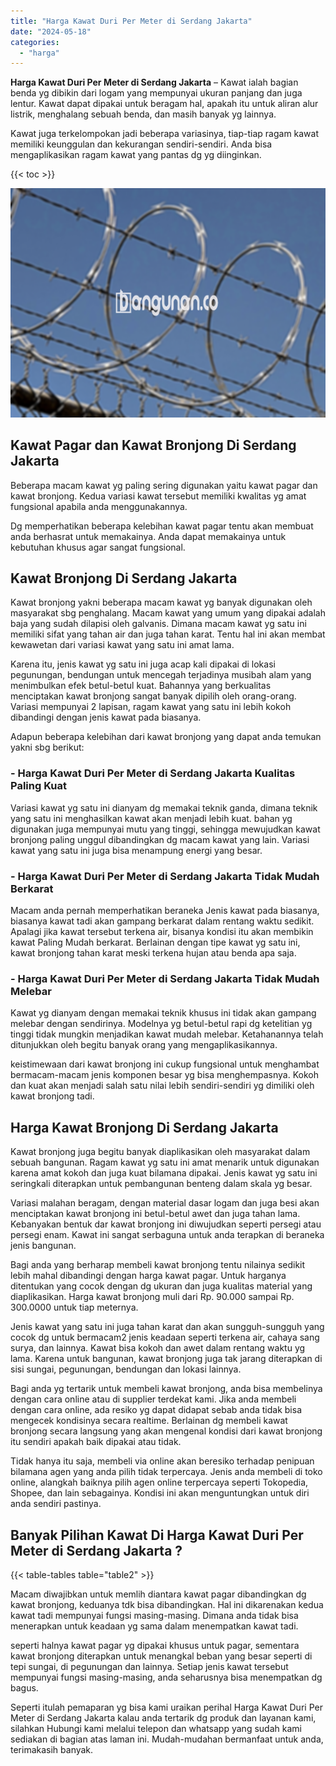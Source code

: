 ```yaml
---
title: "Harga Kawat Duri Per Meter di Serdang Jakarta"
date: "2024-05-18"
categories: 
  - "harga"
---
```


**Harga Kawat Duri Per Meter di Serdang Jakarta** – Kawat ialah bagian benda yg dibikin dari logam yang mempunyai ukuran panjang dan juga lentur. Kawat dapat dipakai untuk beragam hal, apakah itu untuk aliran alur listrik, menghalang sebuah benda, dan masih banyak yg lainnya.

Kawat juga terkelompokan jadi beberapa variasinya, tiap-tiap ragam kawat memiliki keunggulan dan kekurangan sendiri-sendiri. Anda bisa mengaplikasikan ragam kawat yang pantas dg yg diinginkan.

{{< toc >}}

![Harga Kawat Duri Per Meter di Serdang Jakarta](/images/jual-kawat-murah36.png)

## Kawat Pagar dan Kawat Bronjong Di Serdang Jakarta

Beberapa macam kawat yg paling sering digunakan yaitu kawat pagar dan kawat bronjong. Kedua variasi kawat tersebut memiliki kwalitas yg amat fungsional apabila anda menggunakannya.

Dg memperhatikan beberapa kelebihan kawat pagar tentu akan membuat anda berhasrat untuk memakainya. Anda dapat memakainya untuk kebutuhan khusus agar sangat fungsional.

## Kawat Bronjong Di Serdang Jakarta

Kawat bronjong yakni beberapa macam kawat yg banyak digunakan oleh masyarakat sbg penghalang. Macam kawat yang umum yang dipakai adalah baja yang sudah dilapisi oleh galvanis. Dimana macam kawat yg satu ini memiliki sifat yang tahan air dan juga tahan karat. Tentu hal ini akan membat kewawetan dari variasi kawat yang satu ini amat lama.

Karena itu, jenis kawat yg satu ini juga acap kali dipakai di lokasi pegunungan, bendungan untuk mencegah terjadinya musibah alam yang menimbulkan efek betul-betul kuat. Bahannya yang berkualitas menciptakan kawat bronjong sangat banyak dipilih oleh orang-orang. Variasi mempunyai 2 lapisan, ragam kawat yang satu ini lebih kokoh dibandingi dengan jenis kawat pada biasanya.

Adapun beberapa kelebihan dari kawat bronjong yang dapat anda temukan yakni sbg berikut:

### \- Harga Kawat Duri Per Meter di Serdang Jakarta Kualitas Paling Kuat

Variasi kawat yg satu ini dianyam dg memakai teknik ganda, dimana teknik yang satu ini menghasilkan kawat akan menjadi lebih kuat. bahan yg digunakan juga mempunyai mutu yang tinggi, sehingga mewujudkan kawat bronjong paling unggul dibandingkan dg macam kawat yang lain. Variasi kawat yang satu ini juga bisa menampung energi yang besar.

### \- Harga Kawat Duri Per Meter di Serdang Jakarta Tidak Mudah Berkarat

Macam anda pernah memperhatikan beraneka Jenis kawat pada biasanya, biasanya kawat tadi akan gampang berkarat dalam rentang waktu sedikit. Apalagi jika kawat tersebut terkena air, bisanya kondisi itu akan membikin kawat Paling Mudah berkarat. Berlainan dengan tipe kawat yg satu ini, kawat bronjong tahan karat meski terkena hujan atau benda apa saja.

### \- Harga Kawat Duri Per Meter di Serdang Jakarta Tidak Mudah Melebar

Kawat yg dianyam dengan memakai teknik khusus ini tidak akan gampang melebar dengan sendirinya. Modelnya yg betul-betul rapi dg ketelitian yg tinggi tidak mungkin menjadikan kawat mudah melebar. Ketahanannya telah ditunjukkan oleh begitu banyak orang yang mengaplikasikannya.

keistimewaan dari kawat bronjong ini cukup fungsional untuk menghambat bermacam-macam jenis komponen besar yg bisa menghempasnya. Kokoh dan kuat akan menjadi salah satu nilai lebih sendiri-sendiri yg dimiliki oleh kawat bronjong tadi.

## Harga Kawat Bronjong Di Serdang Jakarta

Kawat bronjong juga begitu banyak diaplikasikan oleh masyarakat dalam sebuah bangunan. Ragam kawat yg satu ini amat menarik untuk digunakan karena amat kokoh dan juga kuat bilamana dipakai. Jenis kawat yg satu ini seringkali diterapkan untuk pembangunan benteng dalam skala yg besar.

Variasi malahan beragam, dengan material dasar logam dan juga besi akan menciptakan kawat bronjong ini betul-betul awet dan juga tahan lama. Kebanyakan bentuk dar kawat bronjong ini diwujudkan seperti persegi atau persegi enam. Kawat ini sangat serbaguna untuk anda terapkan di beraneka jenis bangunan.

Bagi anda yang berharap membeli kawat bronjong tentu nilainya sedikit lebih mahal dibandingi dengan harga kawat pagar. Untuk harganya ditentukan yang cocok dengan dg ukuran dan juga kualitas material yang diaplikasikan. Harga kawat bronjong muli dari Rp. 90.000 sampai Rp. 300.0000 untuk tiap meternya.

Jenis kawat yang satu ini juga tahan karat dan akan sungguh-sungguh yang cocok dg untuk bermacam2 jenis keadaan seperti terkena air, cahaya sang surya, dan lainnya. Kawat bisa kokoh dan awet dalam rentang waktu yg lama. Karena untuk bangunan, kawat bronjong juga tak jarang diterapkan di sisi sungai, pegunungan, bendungan dan lokasi lainnya.

Bagi anda yg tertarik untuk membeli kawat bronjong, anda bisa membelinya dengan cara online atau di supplier terdekat kami. Jika anda membeli dengan cara online, ada resiko yg dapat didapat sebab anda tidak bisa mengecek kondisinya secara realtime. Berlainan dg membeli kawat bronjong secara langsung yang akan mengenal kondisi dari kawat bronjong itu sendiri apakah baik dipakai atau tidak.

Tidak hanya itu saja, membeli via online akan beresiko terhadap penipuan bilamana agen yang anda pilih tidak terpercaya. Jenis anda membeli di toko online, alangkah baiknya pilih agen online terpercaya seperti Tokopedia, Shopee, dan lain sebagainya. Kondisi ini akan menguntungkan untuk diri anda sendiri pastinya.

## Banyak Pilihan Kawat Di Harga Kawat Duri Per Meter di Serdang Jakarta ?

{{< table-tables table="table2" >}}

Macam diwajibkan untuk memlih diantara kawat pagar dibandingkan dg kawat bronjong, keduanya tdk bisa dibandingkan. Hal ini dikarenakan kedua kawat tadi mempunyai fungsi masing-masing. Dimana anda tidak bisa menerapkan untuk keadaan yg sama dalam menempatkan kawat tadi.

seperti halnya kawat pagar yg dipakai khusus untuk pagar, sementara kawat bronjong diterapkan untuk menangkal beban yang besar seperti di tepi sungai, di pegunungan dan lainnya. Setiap jenis kawat tersebut mempunyai fungsi masing-masing, anda seharusnya bisa menempatkan dg bagus.

Seperti itulah pemaparan yg bisa kami uraikan perihal Harga Kawat Duri Per Meter di Serdang Jakarta kalau anda tertarik dg produk dan layanan kami, silahkan Hubungi kami melalui telepon dan whatsapp yang sudah kami sediakan di bagian atas laman ini. Mudah-mudahan bermanfaat untuk anda, terimakasih banyak.
